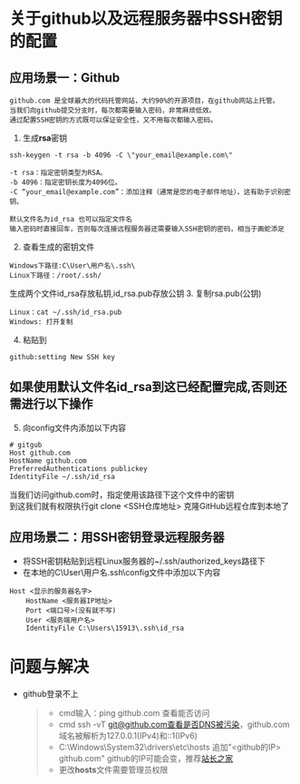 # 关于github以及远程服务器中SSH密钥的配置
## 应用场景一：Github
```
github.com 是全球最大的代码托管网站，大约90%的开源项目，在github网站上托管。  
当我们向github提交分支时，每次都需要输入密码，非常麻烦低效。  
通过配置SSH密钥的方式既可以保证安全性，又不用每次都输入密码。  
```
1. 生成**rsa**密钥  
```
ssh-keygen -t rsa -b 4096 -C \"your_email@example.com\"

-t rsa：指定密钥类型为RSA。  
-b 4096：指定密钥长度为4096位。  
-C “your_email@example.com”：添加注释（通常是您的电子邮件地址），这有助于识别密钥。
```  
```
默认文件名为id_rsa 也可以指定文件名  
输入密码时直接回车，否则每次连接远程服务器还需要输入SSH密钥的密码，相当于画蛇添足
```

2. 查看生成的密钥文件  
```
Windows下路径:C\User\用户名\.ssh\
Linux下路径：/root/.ssh/
```
生成两个文件id_rsa存放私钥,id_rsa.pub存放公钥
3. 复制rsa.pub(公钥)
```
Linux：cat ~/.ssh/id_rsa.pub
Windows: 打开复制
```
4. 粘贴到
```
github:setting New SSH key
```
## 如果使用默认文件名id_rsa到这已经配置完成,否则还需进行以下操作

5. 向config文件内添加以下内容  
```
# gitgub
Host github.com
HostName github.com
PreferredAuthentications publickey
IdentityFile ~/.ssh/id_rsa
```
当我们访问github.com时，指定使用该路径下这个文件中的密钥  
到这我们就有权限执行git clone <SSH仓库地址> 克隆GitHub远程仓库到本地了
## 应用场景二：用SSH密钥登录远程服务器
+ 将SSH密钥粘贴到远程Linux服务器的~/.ssh/authorized_keys路径下
+ 在本地的C\User\用户名\.ssh\config文件中添加以下内容  
```
Host <显示的服务器名字>
    HostName <服务器IP地址>
    Port <端口号>(没有就不写)
    User <服务端用户名>
    IdentityFile C:\Users\15913\.ssh\id_rsa
```
# 问题与解决
+ github登录不上
  >- cmd输入：ping github.com 查看能否访问
  >- cmd ssh -vT git@github.com查看是否DNS被污染，github.com域名被解析为127.0.0.1(IPv4)和::1(IPv6)
  >- C:\Windows\System32\drivers\etc\hosts 追加"<github的IP>   github.com" github的IP可能会变，推荐[站长之家](https://tool.chinaz.com/ "网站")  
  >- 更改**hosts**文件需要管理员权限

